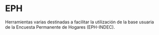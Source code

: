 # EPH
Herramientas varias destinadas a facilitar la utilización de la base usuaria de la Encuesta Permanente de Hogares (EPH-INDEC).

